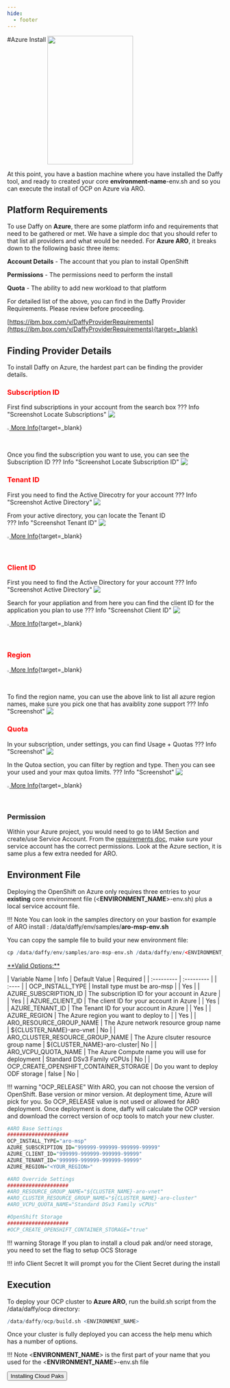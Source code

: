 ```yaml
---
hide:
  - footer
---
```

<script>
  document.title = "Deploy OCP - Azure ARO";
</script>

#Azure Install
<img src='../images/azure/aro.png'   align="top" width="200"  height="300" style = "float">

At this point, you have a bastion machine where you have installed the Daffy tool, and ready to created your core <b>environment-name</b>-env.sh and so you can execute the install of OCP on Azure via ARO.

## Platform Requirements

To use Daffy on **Azure**, there are some platform info and requirements that need to be gathered or met. We have a simple doc that you should refer to that list all providers and what would be needed.  For **Azure ARO**, it breaks down to the following basic three items:

**Account Details** - The account that you plan to install OpenShift

**Permissions** - The permissions need to perform the install

**Quota** - The ability to add new workload to that platform

For detailed list of the above, you can find in the Daffy Provider Requirements. Please review before proceeding.

[https://ibm.box.com/v/DaffyProviderRequirements](https://ibm.box.com/v/DaffyProviderRequirements){target=_blank}

## Finding Provider Details

To install Daffy on Azure, the hardest part can be finding the provider details.

### <font color="red">Subscription ID</font>
First find subscriptions in your account from the search box
??? Info "Screenshot Locate Subscriptions"
    <img src='../../Deploying-OCP/images/azure/AccountDetails-Subscriptions1.png'   align="top"  style = "float">

[<img src='../../images/httpLinkIcon.png' height="1%" width="1%"> More Info](https://learn.microsoft.com/en-us/azure/azure-portal/get-subscription-tenant-id#find-your-azure-subscription ){target=_blank}

Once you find the subscription you want to use, you can see the Subscription ID
??? Info "Screenshot Locate Subscription ID"
    <img src='../../Deploying-OCP/images/azure/AccountDetails-Subscriptions2.png'   align="top"  style = "float">

### <font color="red">Tenant ID</font>
First you need to find the Active Direcotry for your account
??? Info "Screenshot Active Directory"
    <img src='../../Deploying-OCP/images/azure/AccountDetails-ActiveDirectory1.png'   align="top"  style = "float">

From your active directory, you can locate the Tenant ID    
??? Info "Screenshot Tenant ID"
    <img src='../../Deploying-OCP/images/azure/AccountDetails-TenantID.png'   align="top"  style = "float">

[<img src='../../images/httpLinkIcon.png' height="1%" width="1%"> More Info](https://learn.microsoft.com/en-us/azure/active-directory/fundamentals/active-directory-how-to-find-tenant ){target=_blank}

### <font color="red">Client ID</font>
First you need to find the Active Directory for your account
??? Info "Screenshot Active Directory"
    <img src='../../Deploying-OCP/images/azure/AccountDetails-ActiveDirectory1.png'   align="top"  style = "float">

Search for your appliation and from here you can find the client ID for the application you plan to use 
??? Info "Screenshot Client ID"
    <img src='../../Deploying-OCP/images/azure/AccountDetails-ClientID1.png'   align="top"  style = "float">

[<img src='../../images/httpLinkIcon.png' height="1%" width="1%"> More Info](https://docs.lacework.com/onboarding/gather-the-required-azure-client-id-tenant-id-and-client-secret ){target=_blank}

### <font color="red">Region</font>
[<img src='../../images/httpLinkIcon.png' height="1%" width="1%"> More Info](https://www.jlaundry.nz/2022/azure_region_abbreviations/ ){target=_blank}

To find the region name, you can use the above link to list all azure region names, make sure you pick one that has avaiblity zone support
??? Info "Screenshot"
    <img src='../../Deploying-OCP/images/azure/AccountDetails-Region1.png'   align="top"  style = "float">

### <font color="red">Quota</font>
In your subscription, under settings, you can find Usage + Quotas
??? Info "Screenshot"
    <img src='../../Deploying-OCP/images/azure/AccountDetails-Quota1.png'   align="top"  style = "float">

In the Qutoa section, you can filter by regtion and type.  Then you can see your used and your max qutoa limits.
??? Info "Screenshot"
    <img src='../../Deploying-OCP/images/azure/AccountDetails-Quota2.png'   align="top"  style = "float"> 

[<img src='../../images/httpLinkIcon.png' height="1%" width="1%"> More Info](https://learn.microsoft.com/en-us/azure/networking/check-usage-against-limits){target=_blank}

### Permission

Within your Azure project, you would need to go to IAM  Section and create/use Service Account.  From the [requirements doc](https://ibm.box.com/v/DaffyProviderRequirements), make sure your service account has the correct permissions.  Look at the Azure section, it is same plus a few extra needed for ARO.


## Environment File

Deploying the OpenShift on Azure only requires three entries to your **existing** core environment file (<**ENVIRONMENT_NAME**>-env.sh) plus a local service account file.

!!! Note
    You can look in the samples directory on your bastion for example of ARO install : /data/daffy/env/samples/**aro-msp-env.sh**

You can copy the sample file to build your new environment  file:
```R
cp /data/daffy/env/samples/aro-msp-env.sh /data/daffy/env/<ENVIRONMENT_NAME>-env.sh
```


<u>
**Valid Options:**
</u>

| Variable Name                           | Info                                          | Default Value     | Required     |
| :---------                              |    :---------                                 |                   |   :----      |
| OCP_INSTALL_TYPE                        | Install type must be aro-msp                  |                   |   Yes        |
| AZURE_SUBSCRIPTION_ID                   | The subscription ID for your account in Azure |                   |   Yes        |
| AZURE_CLIENT_ID                         | The client ID for your account in Azure       |                   |   Yes        |
| AZURE_TENANT_ID                         | The Tenant ID for your account in Azure       |                   |   Yes        |
| AZURE_REGION                            | The Azure region you want to deploy to        |                   |   Yes        |
| ARO_RESOURCE_GROUP_NAME                 | The Azure network resource group name         | ${CLUSTER_NAME}-aro-vnet   |   No   |
| ARO_CLUSTER_RESOURCE_GROUP_NAME         | The Azure clsuter resource group name         | ${CLUSTER_NAME}-aro-cluster|   No   |
| ARO_VCPU_QUOTA_NAME                     | The Azure Compute name you will use for deployment | Standard DSv3 Family vCPUs      |   No   |
| OCP_CREATE_OPENSHIFT_CONTAINER_STORAGE  | Do you want to deploy ODF storage             | false            |   No         |

!!! warning "OCP_RELEASE"
    With ARO, you can not choose the version of OpenShift. Base version or minor version.  At deployment time, Azure will pick for you. So OCP_RELEASE value is not used or allowed for ARO deployment.  Once deployment is done, daffy will calculate the OCP version and download the correct version of ocp tools to match your new cluster.

```R
#ARO Base Settings
####################
OCP_INSTALL_TYPE="aro-msp"
AZURE_SUBSCRIPTION_ID="999999-999999-999999-99999"
AZURE_CLIENT_ID="999999-999999-999999-99999"
AZURE_TENANT_ID="999999-999999-999999-99999"
AZURE_REGION="<YOUR_REGION>"

#ARO Override Settings
####################
#ARO_RESOURCE_GROUP_NAME="${CLUSTER_NAME}-aro-vnet"
#ARO_CLUSTER_RESOURCE_GROUP_NAME="${CLUSTER_NAME}-aro-cluster"
#ARO_VCPU_QUOTA_NAME="Standard DSv3 Family vCPUs"

#OpenShift Storage
####################
#OCP_CREATE_OPENSHIFT_CONTAINER_STORAGE="true"
```

!!! warning Storage
    If you plan to install a cloud pak and/or need storage, you need to set the flag to setup OCS Storage


!!! info Client Secret
    It will prompt you for the Client Secret during the install

## Execution
To deploy your OCP cluster to **Azure ARO**, run the build.sh script from the /data/daffy/ocp directory:

```R
/data/daffy/ocp/build.sh <ENVIRONMENT_NAME>
```

Once your cluster is fully deployed you can access the help menu which has a number of options.

!!! Note
      <**ENVIRONMENT_NAME**> is the first part of your name that you used for the <**ENVIRONMENT_NAME**>-env.sh file


<button onclick="location.href='../../Cloud-Paks/'" class="custom-btn btn-7">Installing Cloud Paks</button>
